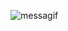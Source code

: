 ![messagif](https://github.com/Vyvernl/Vyvernl/assets/157186731/ca5fd792-095a-485e-87e9-bfc72e3ece4b)
